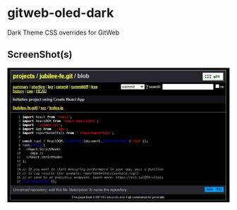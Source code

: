 # gitweb-oled-dark
Dark Theme CSS overrides for GitWeb
## ScreenShot(s)
![Demo 01](screenshots/Demo-01.jpg?raw=true "Demo 01")
